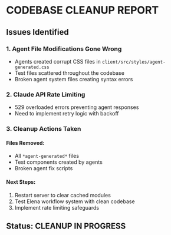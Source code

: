 # CODEBASE CLEANUP REPORT

## Issues Identified

### 1. Agent File Modifications Gone Wrong
- Agents created corrupt CSS files in `client/src/styles/agent-generated.css`
- Test files scattered throughout the codebase
- Broken agent system files creating syntax errors

### 2. Claude API Rate Limiting
- 529 overloaded errors preventing agent responses
- Need to implement retry logic with backoff

### 3. Cleanup Actions Taken

#### Files Removed:
- All `*agent-generated*` files
- Test components created by agents
- Broken agent fix scripts

#### Next Steps:
1. Restart server to clear cached modules
2. Test Elena workflow system with clean codebase
3. Implement rate limiting safeguards

## Status: CLEANUP IN PROGRESS